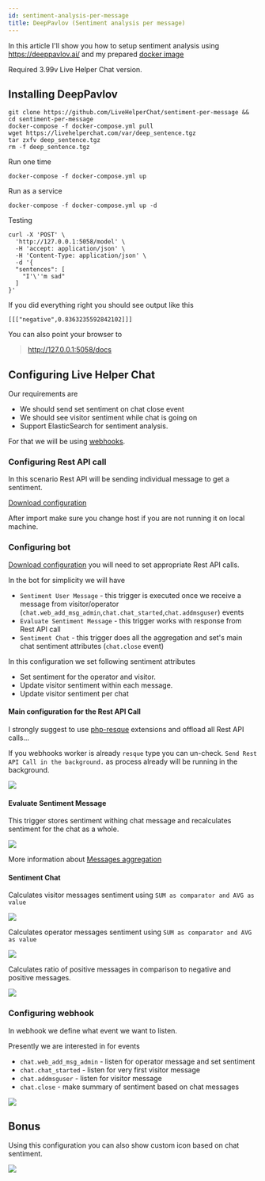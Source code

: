 ```yaml
---
id: sentiment-analysis-per-message
title: DeepPavlov (Sentiment analysis per message)
---
```


In this article I'll show you how to setup sentiment analysis using https://deeppavlov.ai/ and my prepared [docker image](https://github.com/LiveHelperChat/sentiment-per-message)

Required 3.99v Live Helper Chat version.

## Installing DeepPavlov

```shell
git clone https://github.com/LiveHelperChat/sentiment-per-message && cd sentiment-per-message
docker-compose -f docker-compose.yml pull
wget https://livehelperchat.com/var/deep_sentence.tgz
tar zxfv deep_sentence.tgz
rm -f deep_sentence.tgz
```

Run one time

```
docker-compose -f docker-compose.yml up
```

Run as a service

```
docker-compose -f docker-compose.yml up -d
```

Testing

```
curl -X 'POST' \
  'http://127.0.0.1:5058/model' \
  -H 'accept: application/json' \
  -H 'Content-Type: application/json' \
  -d '{
  "sentences": [
    "I'\''m sad"
  ]
}'
```

If you did everything right you should see output like this

```shell
[[["negative",0.8363235592842102]]]
```

You can also point your browser to 

> http://127.0.0.1:5058/docs

## Configuring Live Helper Chat

Our requirements are

* We should send set sentiment on chat close event
* We should see visitor sentiment while chat is going on
* Support ElasticSearch for sentiment analysis.

For that we will be using [webhooks](development/webhooks.md).

### Configuring Rest API call

In this scenario Rest API will be sending individual message to get a sentiment. 

[Download configuration](/img/bot/sentiment-per-message/rest-api.json)

After import make sure you change host if you are not running it on local machine.

### Configuring bot

[Download configuration](/img/bot/sentiment-per-message/bot.json) you will need to set appropriate Rest API calls.

In the bot for simplicity we will have

* `Sentiment User Message` - this trigger is executed once we receive a message from visitor/operator (`chat.web_add_msg_admin`,`chat.chat_started`,`chat.addmsguser`) events
* `Evaluate Sentiment Message` - this trigger works with response from Rest API call
* `Sentiment Chat` - this trigger does all the aggregation and set's main chat sentiment attributes (`chat.close` event)

In this configuration we set following sentiment attributes

* Set sentiment for the operator and visitor.
* Update visitor sentiment within each message.
* Update visitor sentiment per chat

#### Main configuration for the Rest API Call

I strongly suggest to use [php-resque](https://github.com/LiveHelperChat/lhc-php-resque) extensions and offload all Rest API calls...

If you webhooks worker is already `resque` type you can un-check. `Send Rest API Call in the background.` as  process already will be running in the background.

![](/img/bot/sentiment-per-message/rest-api.png)

#### Evaluate Sentiment Message

This trigger stores sentiment withing chat message and recalculates sentiment for the chat as a whole.

![](/img/bot/sentiment-per-message/sentiment-outcome.png)

More information about [Messages aggregation](bot/update-current-chat.md#messages-aggregation)

#### Sentiment Chat

Calculates visitor messages sentiment using `SUM as comparator and AVG as value`

![](/img/bot/sentiment-per-message/sentiment-visitor-sample-1.png)

Calculates operator messages sentiment using `SUM as comparator and AVG as value`

![](/img/bot/sentiment-per-message/sentiment-visitor-sample-2.png)

Calculates ratio of positive messages in comparison to negative and positive messages.

![](/img/bot/sentiment-per-message/sentiment-visitor-sample-3.png)

### Configuring webhook

In webhook we define what event we want to listen.

Presently we are interested in for events

* `chat.web_add_msg_admin` - listen for operator message and set sentiment
* `chat.chat_started` - listen for very first visitor message
* `chat.addmsguser` - listen for visitor message
* `chat.close` - make summary of sentiment based on chat messages

![](/img/bot/sentiment-per-message/webhooks.png)

## Bonus

Using this configuration you can also show custom icon based on chat sentiment.

![](/img/bot/sentiment-per-message/sentiment-icon-chat.png)